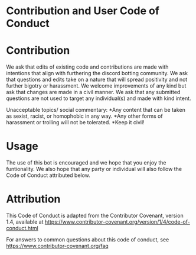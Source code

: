 # Contribution and User Code of Conduct
# Contribution 
We ask that edits of existing code and contributions are made with intentions that align with furthering the discord botting community. 
We ask that questions and edits take on a nature that will spread positivity and not further bigotry or harassment. We welcome improvements of any kind but ask that changes are made in a civil manner. We ask that any submitted questions are not used to target any individual(s) and made with kind intent. 

Unacceptable topics/ social commentary:
	*Any content that can be taken as sexist, racist, or homophobic in any way. 
	*Any other forms of harassment or trolling will not be tolerated.
	*Keep it civil!
# Usage
The use of this bot is encouraged and we hope that you enjoy the funtionality. 
We also hope that any party or individual will also follow the Code of Conduct attributed below. 
# Attribution
This Code of Conduct is adapted from the Contributor Covenant, version 1.4, available at https://www.contributor-covenant.org/version/1/4/code-of-conduct.html

For answers to common questions about this code of conduct, see https://www.contributor-covenant.org/faq

